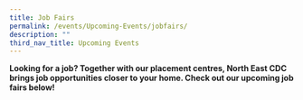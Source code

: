 ```yaml
---
title: Job Fairs
permalink: /events/Upcoming-Events/jobfairs/
description: ""
third_nav_title: Upcoming Events
---
```

**Looking for a job? Together with our placement centres, North East CDC brings job opportunities closer to your home. Check out our upcoming job fairs below!**